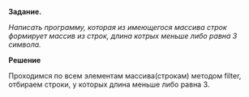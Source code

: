 **Задание.**

*Написать программу, которая из имеющегося массива строк формирует массив из строк, длина котрых меньше либо равна 3 символа.*

**Решение**

Проходимся по всем элементам массива(строкам) методом filter, отбираем строки, у которых длина меньше либо равна 3.
